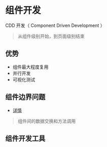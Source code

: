 # 组件开发
CDD 开发（ Component Driven Development ）
  > 从组件级别开始，到页面级别结束
## 优势
  + 组件最大程度复用
  + 并行开发
  + 可视化测试
## 组件边界问题
  + [详情](组件边界.md)
>组件间的数据交换和方法调用
  
## 组件开发工具
  